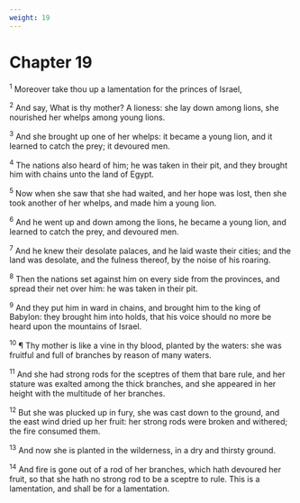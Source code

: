 ```yaml
---
weight: 19
---
```


# Chapter 19

<sup>1</sup> Moreover take thou up a lamentation for the princes of Israel, 

<sup>2</sup> And say, What is thy mother? A lioness: she lay down among lions, she nourished her whelps among young lions. 

<sup>3</sup> And she brought up one of her whelps: it became a young lion, and it learned to catch the prey; it devoured men. 

<sup>4</sup> The nations also heard of him; he was taken in their pit, and they brought him with chains unto the land of Egypt. 

<sup>5</sup> Now when she saw that she had waited, and her hope was lost, then she took another of her whelps, and made him a young lion. 

<sup>6</sup> And he went up and down among the lions, he became a young lion, and learned to catch the prey, and devoured men. 

<sup>7</sup> And he knew their desolate palaces, and he laid waste their cities; and the land was desolate, and the fulness thereof, by the noise of his roaring. 

<sup>8</sup> Then the nations set against him on every side from the provinces, and spread their net over him: he was taken in their pit. 

<sup>9</sup> And they put him in ward in chains, and brought him to the king of Babylon: they brought him into holds, that his voice should no more be heard upon the mountains of Israel. 

<sup>10</sup> ¶ Thy mother is like a vine in thy blood, planted by the waters: she was fruitful and full of branches by reason of many waters. 

<sup>11</sup> And she had strong rods for the sceptres of them that bare rule, and her stature was exalted among the thick branches, and she appeared in her height with the multitude of her branches. 

<sup>12</sup> But she was plucked up in fury, she was cast down to the ground, and the east wind dried up her fruit: her strong rods were broken and withered; the fire consumed them. 

<sup>13</sup> And now she is planted in the wilderness, in a dry and thirsty ground. 

<sup>14</sup> And fire is gone out of a rod of her branches, which hath devoured her fruit, so that she hath no strong rod to be a sceptre to rule. This is a lamentation, and shall be for a lamentation. 



